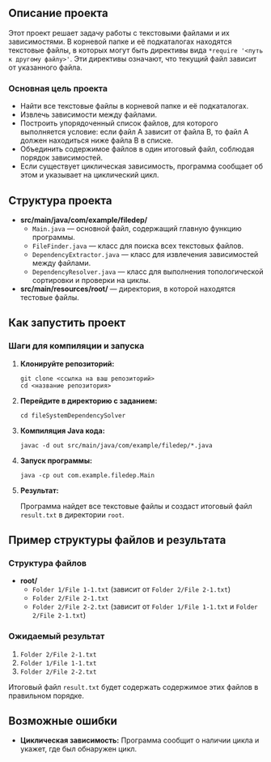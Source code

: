 <h2>Описание проекта</h2>
<p>Этот проект решает задачу работы с текстовыми файлами и их зависимостями. В корневой папке и её подкаталогах находятся текстовые файлы, в которых могут быть директивы вида <code>*require '&lt;путь к другому файлу&gt;'</code>. Эти директивы означают, что текущий файл зависит от указанного файла.</p>

<h3>Основная цель проекта</h3>
<ul>
    <li>Найти все текстовые файлы в корневой папке и её подкаталогах.</li>
    <li>Извлечь зависимости между файлами.</li>
    <li>Построить упорядоченный список файлов, для которого выполняется условие: если файл А зависит от файла В, то файл А должен находиться ниже файла В в списке.</li>
    <li>Объединить содержимое файлов в один итоговый файл, соблюдая порядок зависимостей.</li>
    <li>Если существует циклическая зависимость, программа сообщает об этом и указывает на циклический цикл.</li>
</ul>

<h2>Структура проекта</h2>
<ul>
    <li><strong>src/main/java/com/example/filedep/</strong>
        <ul>
            <li><code>Main.java</code> — основной файл, содержащий главную функцию программы.</li>
            <li><code>FileFinder.java</code> — класс для поиска всех текстовых файлов.</li>
            <li><code>DependencyExtractor.java</code> — класс для извлечения зависимостей между файлами.</li>
            <li><code>DependencyResolver.java</code> — класс для выполнения топологической сортировки и проверки на циклы.</li>
        </ul>
    </li>
    <li><strong>src/main/resources/root/</strong> — директория, в которой находятся тестовые файлы.</li>
</ul>

<h2>Как запустить проект</h2>
<h3>Шаги для компиляции и запуска</h3>
<ol>
    <li><strong>Клонируйте репозиторий:</strong>
        <pre><code>git clone &lt;ссылка на ваш репозиторий&gt;<br>cd &lt;название репозитория&gt;</code></pre>
    </li>
    <li><strong>Перейдите в директорию с заданием:</strong>
        <pre><code>cd fileSystemDependencySolver</code></pre>
    </li>
    <li><strong>Компиляция Java кода:</strong>
        <pre><code>javac -d out src/main/java/com/example/filedep/*.java</code></pre>
    </li>
    <li><strong>Запуск программы:</strong>
        <pre><code>java -cp out com.example.filedep.Main</code></pre>
    </li>
    <li><strong>Результат:</strong>
        <p>Программа найдет все текстовые файлы и создаст итоговый файл <code>result.txt</code> в директории <code>root</code>.</p>
    </li>
</ol>

<h2>Пример структуры файлов и результата</h2>
<h3>Структура файлов</h3>
<ul>
    <li><strong>root/</strong>
        <ul>
            <li><code>Folder 1/File 1-1.txt</code> (зависит от <code>Folder 2/File 2-1.txt</code>)</li>
            <li><code>Folder 2/File 2-1.txt</code></li>
            <li><code>Folder 2/File 2-2.txt</code> (зависит от <code>Folder 1/File 1-1.txt</code> и <code>Folder 2/File 2-1.txt</code>)</li>
        </ul>
    </li>
</ul>

<h3>Ожидаемый результат</h3>
<ol>
    <li><code>Folder 2/File 2-1.txt</code></li>
    <li><code>Folder 1/File 1-1.txt</code></li>
    <li><code>Folder 2/File 2-2.txt</code></li>
</ol>
<p>Итоговый файл <code>result.txt</code> будет содержать содержимое этих файлов в правильном порядке.</p>

<h2>Возможные ошибки</h2>
<ul>
    <li><strong>Циклическая зависимость:</strong> Программа сообщит о наличии цикла и укажет, где был обнаружен цикл.</li>
</ul>

